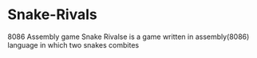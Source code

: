# Snake-Rivals
8086 Assembly game 
Snake Rivalse is a game written in assembly(8086) language in which two snakes combites 
